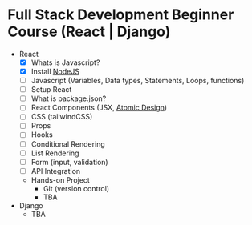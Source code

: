 # Full Stack Development  Beginner Course (React | Django)

- React
  - [x] Whats is Javascript?
  - [X] Install [NodeJS](https://nodejs.org/en)
  - [ ] Javascript (Variables, Data types, Statements, Loops, functions)
  - [ ] Setup React
  - [ ] What is package.json?
  - [ ] React Components (JSX, [Atomic Design](https://medium.com/@janelle.wg/atomic-design-pattern-how-to-structure-your-react-application-2bb4d9ca5f97))
  - [ ] CSS (tailwindCSS)
  - [ ] Props
  - [ ] Hooks
  - [ ] Conditional Rendering
  - [ ] List Rendering
  - [ ] Form (input, validation)
  - [ ] API Integration
  - Hands-on Project
    - Git (version control)
    - TBA
- Django
  - TBA
